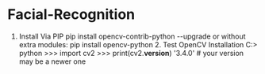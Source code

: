# Facial-Recognition
1. Install Via PIP pip install opencv-contrib-python --upgrade or without extra modules:  pip install opencv-python  2. Test OpenCV Installation C:\> python >>> import cv2 >>> print(cv2.__version__) '3.4.0' # your version may be a newer one
